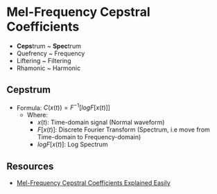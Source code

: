 # Mel-Frequency Cepstral Coefficients

- **Ceps**trum ~ **Spec**trum
- Quefrency ~ Frequency
- Liftering ~ Filtering
- Rhamonic ~ Harmonic

## Cepstrum

- Formula: $C(x(t)) = F^{-1}[log{F[x(t)]}]$
  - Where:
    - $x(t)$: Time-domain signal (Normal waveform)
    - $F[x(t)]$: Discrete Fourier Transform (Spectrum, i.e move from Time-domain to Frequency-domain)
    - $log{F[x(t)]}$: Log Spectrum

## Resources

- [Mel-Frequency Cepstral Coefficients Explained Easily](https://youtu.be/4_SH2nfbQZ8?si=Rgrc6ah241c8HOUy)

